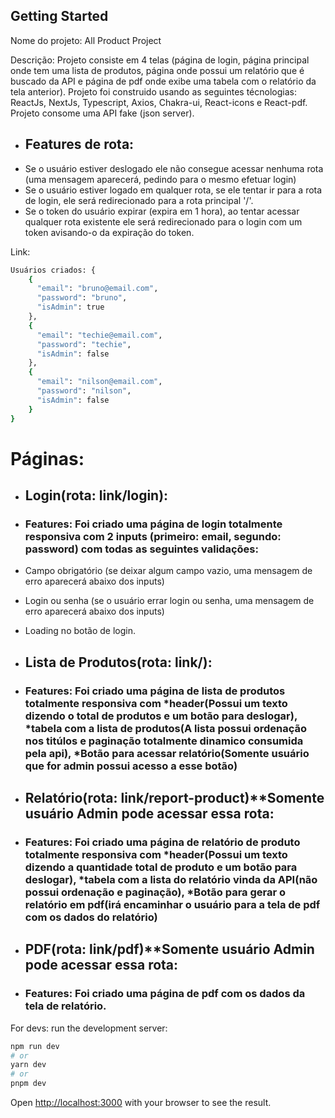 
## Getting Started

Nome do projeto: All Product Project

Descrição: Projeto consiste em 4 telas (página de login, página principal onde tem uma lista de produtos, página onde possui um relatório que é buscado da API e página de pdf onde exibe uma tabela com o relatório da tela anterior).
Projeto foi construido usando as seguintes técnologias: ReactJs, NextJs, Typescript, Axios, Chakra-ui, React-icons e React-pdf.
Projeto consome uma API fake (json server).

- ## Features de rota: 
- Se o usuário estiver deslogado ele não consegue acessar nenhuma rota (uma mensagem aparecerá, pedindo para o mesmo efetuar login)
- Se o usuário estiver logado em qualquer rota, se ele tentar ir para a rota de login, ele será redirecionado para a rota principal '/'.
- Se o token do usuário expirar (expira em 1 hora), ao tentar acessar qualquer rota existente ele será redirecionado para o login com um token avisando-o da expiração do token. 

Link: 


```bash
Usuários criados: {
    {
      "email": "bruno@email.com",
      "password": "bruno",
      "isAdmin": true
    },
    {
      "email": "techie@email.com",
      "password": "techie",
      "isAdmin": false
    },
    {
      "email": "nilson@email.com",
      "password": "nilson",
      "isAdmin": false
    }
}
```

# Páginas:

- ## Login(rota: link/login): 
- ### Features: Foi criado uma página de login totalmente responsiva com 2 inputs (primeiro: email, segundo: password) com todas as seguintes validações:
- Campo obrigatório (se deixar algum campo vazio, uma mensagem de erro aparecerá abaixo dos inputs)
- Login ou senha (se o usuário errar login ou senha, uma mensagem de erro aparecerá abaixo dos inputs)
- Loading no botão de login.



- ## Lista de Produtos(rota: link/): 
- ### Features: Foi criado uma página de lista de produtos totalmente responsiva com *header(Possui um texto dizendo o total de produtos e um botão para deslogar), *tabela com a lista de produtos(A lista possui ordenação nos titúlos e paginação totalmente dinamico consumida pela api), *Botão para acessar relatório(Somente usuário que for admin possui acesso a esse botão)



- ## Relatório(rota: link/report-product)**Somente usuário Admin pode acessar essa rota: 
- ### Features: Foi criado uma página de relatório de produto totalmente responsiva com *header(Possui um texto dizendo a quantidade total de produto e um botão para deslogar), *tabela com a lista do relatório vinda da API(não possui ordenação e paginação), *Botão para gerar o relatório em pdf(irá encaminhar o usuário para a tela de pdf com os dados do relatório)




- ## PDF(rota: link/pdf)**Somente usuário Admin pode acessar essa rota: 
- ### Features: Foi criado uma página de pdf com os dados da tela de relatório.





For devs:  run the development server: 

```bash
npm run dev
# or
yarn dev
# or
pnpm dev
```

Open [http://localhost:3000](http://localhost:3000) with your browser to see the result.




